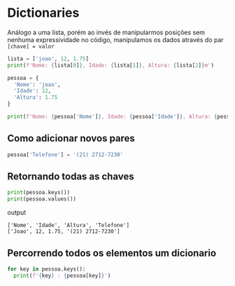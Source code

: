 # Dictionaries

Análogo a uma lista, porém ao invés de manipularmos posições sem nenhuma expressividade no código, manipulamos os dados através do par `[chave] = valor`

```py
lista = ['joao', 12, 1.75]
print(f'Nome: {lista[0]}, Idade: {lista[1]}, Altura: {lista[2]}m')
```

```py
pessoa = {
  'Nome': 'joao',
  'Idade': 12,
  'Altura': 1.75
}

print(f'Nome: {pessoa['Nome']}, Idade: {pessoa['Idade']}, Altura: {pessoa['Altura']}m')
```

## Como adicionar novos pares

```py
pessoa['Telefone'] = '(21) 2712-7230'
```

## Retornando todas as chaves

```py
print(pessoa.keys())
print(pessoa.values())
```

output
```
['Nome', 'Idade', 'Altura', 'Telefone']
['Joao', 12, 1.75, '(21) 2712-7230']
```

## Percorrendo todos os elementos um dicionario

```py
for key in pessoa.keys():
  print(f'{key} : {pessoa[key]}')
```